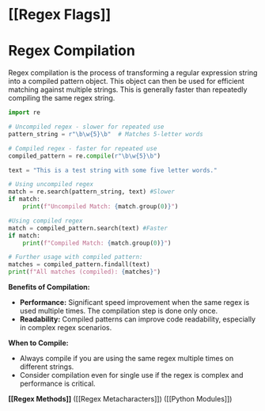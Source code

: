 # [[Regex Flags]]
# Regex Compilation

Regex compilation is the process of transforming a regular expression string into a compiled pattern object. This object can then be used for efficient matching against multiple strings.  This is generally faster than repeatedly compiling the same regex string.


```python
import re

# Uncompiled regex - slower for repeated use
pattern_string = r"\b\w{5}\b"  # Matches 5-letter words

# Compiled regex - faster for repeated use
compiled_pattern = re.compile(r"\b\w{5}\b") 

text = "This is a test string with some five letter words."

# Using uncompiled regex
match = re.search(pattern_string, text) #Slower
if match:
    print(f"Uncompiled Match: {match.group(0)}")

#Using compiled regex
match = compiled_pattern.search(text) #Faster
if match:
    print(f"Compiled Match: {match.group(0)}")

# Further usage with compiled pattern:
matches = compiled_pattern.findall(text)
print(f"All matches (compiled): {matches}")
```

**Benefits of Compilation:**

* **Performance:**  Significant speed improvement when the same regex is used multiple times. The compilation step is done only once.
* **Readability:** Compiled patterns can improve code readability, especially in complex regex scenarios.


**When to Compile:**

* Always compile if you are using the same regex multiple times on different strings.
* Consider compilation even for single use if the regex is complex and performance is critical.


**[[Regex Methods]]**  ([[Regex Metacharacters]])  ([[Python Modules]])
